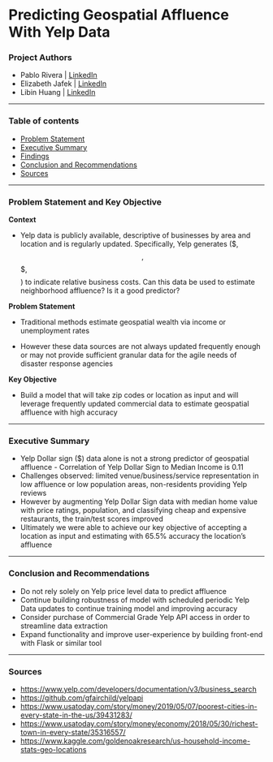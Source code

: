 # Predicting Geospatial Affluence With Yelp Data

### Project Authors
- Pablo Rivera | <u>[LinkedIn](https://www.linkedin.com/in/pabrivera/)</u>
- Elizabeth Jafek | <u>[LinkedIn](https://www.linkedin.com/in/elizabeth-jafek/)</u>
- Libin Huang | <u>[LinkedIn](https://www.linkedin.com/in/libinh/)</u>

---

### Table of contents
- <u>[Problem Statement](#Problem-Statement-and-Key-Objective)</u>
- <u>[Executive Summary](#Executive-Summary)</u>
- <u>[Findings](#Findings)</u>
- <u>[Conclusion and Recommendations](#Conclusion_and_Recommendations)</u>
- <u>[Sources](#Sources)</u>

---

### Problem Statement and Key Objective

<b> Context </b>
- Yelp data is publicly available, descriptive of businesses by area and location and is regularly updated. Specifically, Yelp generates ($, $$, $$$, $$$$) to indicate relative business costs. Can this data be used to estimate neighborhood affluence? Is it a good predictor?

<b> Problem Statement </b>
- Traditional methods estimate geospatial wealth via income or unemployment rates

- However these data sources are not always updated frequently enough or may not provide sufficient granular data for the agile needs of disaster response agencies

<b> Key Objective </b>
- Build a model that will take zip codes or location as input and will leverage frequently updated commercial data to estimate geospatial affluence with high accuracy

---


### Executive Summary
- Yelp Dollar sign ($) data alone is not a strong predictor of geospatial affluence
      - Correlation of Yelp Dollar Sign to Median Income is 0.11
- Challenges observed: limited venue/business/service representation in low affluence or low population areas, non-residents providing Yelp reviews
- However by augmenting Yelp Dollar Sign data with median home value with price ratings, population, and classifying cheap and expensive restaurants, the train/test scores improved
- Ultimately we were able to achieve our key objective of accepting a location as input and estimating with 65.5% accuracy the location’s affluence

---

### Conclusion and Recommendations
- Do not rely solely on Yelp price level data to predict affluence
- Continue building robustness of model with scheduled periodic Yelp Data updates to continue training model and improving accuracy
- Consider purchase of Commercial Grade Yelp API access in order to streamline data extraction
- Expand functionality and improve user-experience by building front-end with Flask or similar tool

---

### Sources
- https://www.yelp.com/developers/documentation/v3/business_search
- https://github.com/gfairchild/yelpapi
- https://www.usatoday.com/story/money/2019/05/07/poorest-cities-in-every-state-in-the-us/39431283/
- https://www.usatoday.com/story/money/economy/2018/05/30/richest-town-in-every-state/35316557/
- https://www.kaggle.com/goldenoakresearch/us-household-income-stats-geo-locations
